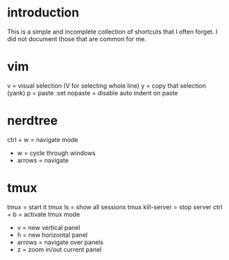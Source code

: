 # introduction
This is a simple and incomplete collection of shortcuts that I often forget. I did not document those that are common for me.

# vim
v = visual selection (V for selecting whole line)
y = copy that selection (yank)
p = paste
:set nopaste = disable auto indent on paste

# nerdtree
ctrl + w = navigate mode
+ w = cycle through windows
+ arrows = navigate

# tmux
tmux = start it
tmux ls = show all sessions
tmux kill-server = stop server
ctrl + b = activate tmux mode
+ v = new vertical panel
+ h = new horizontal panel
+ arrows = navigate over panels
+ z = zoom in/out current panel


